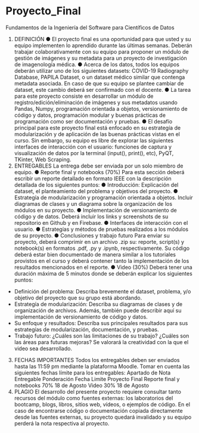 # Proyecto_Final
Fundamentos de la Ingeniería del Software para Científicos de Datos

1. DEFINICIÓN
● El proyecto final es una oportunidad para que usted y su equipo implementen lo
aprendido durante las últimas semanas. Deberán trabajar colaborativamente con
su equipo para proponer un módulo de gestión de imágenes y su metadata para
un proyecto de investigación de imagenología médica.
● Acerca de los datos, todos los equipos deberán utilizar uno de los siguientes
datasets: COVID-19 Radiography Database, PAPILA Dataset, o un dataset
médico similar que contenga metadata asociada. En caso de que su equipo se
plantee cambiar de dataset, este cambio deberá ser confirmado con el docente.
● La tarea para este proyecto consiste en desarrollar un módulo de
registro/edición/eliminación de imágenes y sus metadatos usando Pandas,
Numpy, programación orientada a objetos, versionamiento de código y datos,
programación modular y buenas prácticas de programación como ser
documentación y pruebas.
● El desafío principal para este proyecto final está enfocado en su estrategía de
modularización y de aplicación de las buenas prácticas vistas en el curso. Sin
embargo, su equipo es libre de explorar las siguientes interfaces de interacción
con el usuario: funciones de captura y visualización de datos por la terminal
(input(), print(), etc), PyQT, TKinter, Web Scraping.
2. ENTREGABLES
La entrega debe ser enviada por un solo miembro de equipo.
● Reporte final y notebooks (70%)
Para esta sección deberá escribir un reporte detallado en formato IEEE con la
descripción detallada de los siguientes puntos:
● Introducción: Explicación del dataset, el planteamiento del problema y
objetivos del proyecto.
● Estrategía de modularización y programación orientada a objetos. Incluir
diagramas de clases y un diagrama sobre la organización de los módulos
en su proyecto.
● Implementación de versionamiento de código y de datos. Deberá incluir
los links y screenshots de su repositorio en Github y en Firebase.
● Interfaces de interacción con el usuario.
● Estrategías y métodos de pruebas realizados a los módulos de su
proyecto.
● Conclusiones y trabajo futuro
Para enviar su proyecto, deberá comprimir en un archivo .zip su: reporte,
script(s) y notebook(s) en formatos .pdf, .py y .ipynb, respectivamente. Su código
deberá estar bien documentado de manera similar a los tutoriales provistos en el
curso y deberá contener tanto la implementación de los resultados mencionados
en el reporte.
● Video (30%)
Deberá tener una duración máxima de 5 minutos donde se deberán explicar los
siguientes puntos:
- Definición del problema: Describa brevemente el dataset, problema, y/o
objetivo del proyecto que su grupo está abordando.
- Estrategía de modularización: Describa su diagramas de clases y de
organización de archivos. Además, también puede describir aquí su
implementación de versionamiento de código y datos.
- Su enfoque y resultados: Describa sus principales resultados para sus
estrategías de modularización, documentación, y pruebas.
- Trabajo futuro: ¿Cuáles son las limitaciones de su trabajo? ¿Cuáles son
las áreas para futuras mejoras?
Se valorará la creatividad con la que el video sea desarrollado.
3. FECHAS IMPORTANTES
Todos los entregables deben ser enviados hasta las 11:59 pm mediante la plataforma
Moodle. Tomar en cuenta las siguientes fechas límite para los entregables:
Apartado de Nota Entregable Ponderación Fecha Limite
Proyecto Final Reporte final y
notebooks
70% 18 de Agosto
Video 30% 18 de Agosto
4. PLAGIO
El desarrollo del presente proyecto requiere consultar tanto recursos del módulo como
fuentes externas: los laboratorios del bootcamp, blogs, libros, sitios web, vídeos, o
ejemplos de código. En el caso de encontrarse código o documentación copiada
directamente desde las fuentes externas, su proyecto quedará invalidado y su equipo
perderá la nota respectiva al proyecto.
